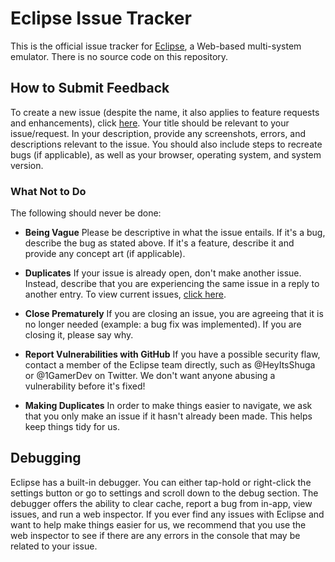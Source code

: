 # Eclipse Issue Tracker
This is the official issue tracker for [Eclipse](https://eclipseemu.me), a Web-based multi-system emulator. There is no source code on this repository.

## How to Submit Feedback
To create a new issue (despite the name, it also applies to feature requests and enhancements), click [here](https://github.com/iGBAEmu/EclipseIssues/issues/new). Your title should be relevant to your issue/request. In your description, provide any screenshots, errors, and descriptions relevant to the issue. You should also include steps to recreate bugs (if applicable), as well as your browser, operating system, and system version.

### What Not to Do

The following should never be done:

- **Being Vague** Please be descriptive in what the issue entails. If it's a bug, describe the bug as stated above. If it's a feature, describe it and provide any concept art (if applicable).

- **Duplicates** If your issue is already open, don't make another issue. Instead, describe that you are experiencing the same issue in a reply to another entry. To view current issues, [click here](https://github.com/iGBAEmu/EclipseIssues/issues).

- **Close Prematurely** If you are closing an issue, you are agreeing that it is no longer needed (example: a bug fix was implemented). If you are closing it, please say why.

- **Report Vulnerabilities with GitHub** If you have a possible security flaw, contact a member of the Eclipse team directly, such as @HeyItsShuga or @1GamerDev on Twitter. We don't want anyone abusing a vulnerability before it's fixed!

- **Making Duplicates** In order to make things easier to navigate, we ask that you only make an issue if it hasn't already been made. This helps keep things tidy for us.

## Debugging

Eclipse has a built-in debugger. You can either tap-hold or right-click the settings button or go to settings and scroll down to the debug section. The debugger offers the ability to clear cache, report a bug from in-app, view issues, and run a web inspector. If you ever find any issues with Eclipse and want to help make things easier for us, we recommend that you use the web inspector to see if there are any errors in the console that may be related to your issue.
